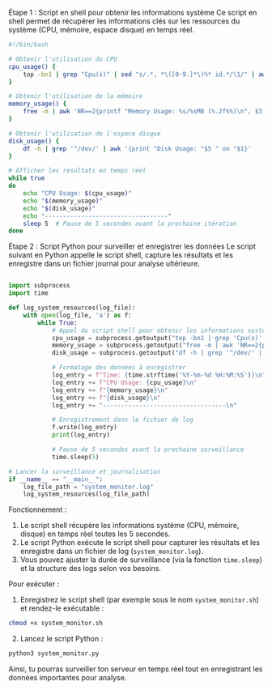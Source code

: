 Étape 1 : Script en shell pour obtenir les informations système
Ce script en shell permet de récupérer les informations clés sur les ressources du système (CPU, mémoire, espace disque) en temps réel.

```bash
#!/bin/bash

# Obtenir l'utilisation du CPU
cpu_usage() {
    top -bn1 | grep "Cpu(s)" | sed "s/.*, *\([0-9.]*\)%* id.*/\1/" | awk '{print 100 - $1"%"}'
}

# Obtenir l'utilisation de la mémoire
memory_usage() {
    free -m | awk 'NR==2{printf "Memory Usage: %s/%sMB (%.2f%%)\n", $3,$2,$3*100/$2 }'
}

# Obtenir l'utilisation de l'espace disque
disk_usage() {
    df -h | grep '^/dev/' | awk '{print "Disk Usage: "$5 " on "$1}'
}

# Afficher les résultats en temps réel
while true
do
    echo "CPU Usage: $(cpu_usage)"
    echo "$(memory_usage)"
    echo "$(disk_usage)"
    echo "----------------------------------"
    sleep 5  # Pause de 5 secondes avant la prochaine itération
done
```

Étape 2 : Script Python pour surveiller et enregistrer les données
Le script suivant en Python appelle le script shell, capture les résultats et les enregistre dans un fichier journal pour analyse ultérieure.

```python

import subprocess
import time

def log_system_resources(log_file):
    with open(log_file, 'a') as f:
        while True:
            # Appel du script shell pour obtenir les informations système
            cpu_usage = subprocess.getoutput("top -bn1 | grep 'Cpu(s)' | sed 's/.*, *\\([0-9.]*\\)%* id.*/\\1/' | awk '{print 100 - $1\"%\"}'")
            memory_usage = subprocess.getoutput("free -m | awk 'NR==2{printf \"Memory Usage: %s/%sMB (%.2f%%)\", $3,$2,$3*100/$2 }'")
            disk_usage = subprocess.getoutput("df -h | grep '^/dev/' | awk '{print \"Disk Usage: \"$5 \" on \"$1}'")

            # Formatage des données à enregistrer
            log_entry = f"Time: {time.strftime('%Y-%m-%d %H:%M:%S')}\n"
            log_entry += f"CPU Usage: {cpu_usage}\n"
            log_entry += f"{memory_usage}\n"
            log_entry += f"{disk_usage}\n"
            log_entry += "----------------------------------\n"

            # Enregistrement dans le fichier de log
            f.write(log_entry)
            print(log_entry)

            # Pause de 5 secondes avant la prochaine surveillance
            time.sleep(5)

# Lancer la surveillance et journalisation
if __name__ == "__main__":
    log_file_path = "system_monitor.log"
    log_system_resources(log_file_path)

```

Fonctionnement :
1. Le script shell récupère les informations système (CPU, mémoire, disque) en temps réel toutes les 5 secondes.
2. Le script Python exécute le script shell pour capturer les résultats et les enregistre dans un fichier de log (`system_monitor.log`).
3. Vous pouvez ajuster la durée de surveillance (via la fonction `time.sleep`) et la structure des logs selon vos besoins.

Pour exécuter :

1. Enregistrez le script shell (par exemple sous le nom `system_monitor.sh`) et rendez-le exécutable :
```bash
chmod +x system_monitor.sh
```

2. Lancez le script Python :
```python
python3 system_monitor.py
```

Ainsi, tu pourras surveiller ton serveur en temps réel tout en enregistrant les données importantes pour analyse.